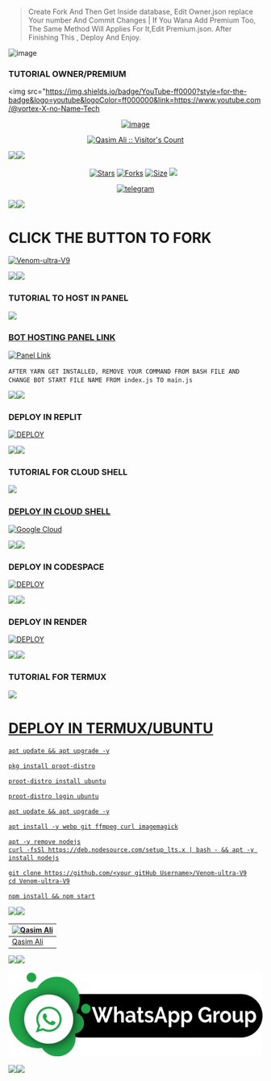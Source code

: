 > Create Fork And Then Get Inside database, Edit Owner.json replace Your number And Commit Changes | If You Wana Add Premium Too, The Same Method Will Applies For It,Edit Premium.json. After Finishing This , Deploy And Enjoy.

![image](https://github.com/user-attachments/assets/36ff09bd-23bc-445a-af5a-8ce9579be49d)

 
### TUTORIAL OWNER/PREMIUM

<a><img href="https://youtu.be/qYv8p_hMb-w"><img src="https://img.shields.io/badge/YouTube-ff0000?style=for-the-badge&logo=youtube&logoColor=ff000000&link=https://www.youtube.com/@vortex-X-no-Name-Tech


 
<p align="center">
<a href="https://github.com/GlobalTechInfo"><img src="https://i.ibb.co/jHynY57/11993dc55c32a21a249ef1721fb66af4

 ![image](https://github.com/user-attachments/assets/36ff09bd-23bc-445a-af5a-8ce9579be49d)

  
<p align="center"><img src="https://profile-counter.glitch.me/{Venom-ultra-V9}/count.svg" alt="Qasim Ali :: Visitor's Count" /></p>

<a><img src='https://i.imgur.com/LyHic3i.gif'/></a><a><img src='https://i.imgur.com/LyHic3i.gif'/></a>
<p align="center"



<p align="center">
<a href="https://github.com/VorTexXNoNaMeTECH/Venom-ultra-V9/stargazers/"><img title="Stars" src="https://img.shields.io/github/stars/VorTexXNoNaMeTECH/Venom-ultra-V9?color=blue&style=flat-square"></a>
<a href="https://github.com/VorTexXNoNaMeTECH/Venom-ultra-V9/network/members"><img title="Forks" src="https://img.shields.io/github/forks/VorTexXNoNaMeTECH/Venom-ultra-V9?color=red&style=flat-square"></a>
<a href="https://github.com/VorTexXNoNaMeTECH/venom-ultra-V9/"><img title="Size" src="https://img.shields.io/github/repo-size/VorTexXNoNaMeTECH/Venom-ultra-V9?style=flat-square&color=green"></a>
<a href="https://github.com/VorTexXNoNaMeTECH/Venom-ultra-V9/graphs/commit-activity"><img height="20" src="https://img.shields.io/badge/Maintained%3F-yes-yellow.svg"></a>&nbsp;&nbsp;
</p>
<p align='center'>
</p>

<p align="center">

  <a aria-label="Join our chats" href="https://t.me/VenomBotInc" target="_blank">
    <img alt="telegram" src="https://img.shields.io/badge/Join Group-25D366?style=for-the-badge&logo=telegram&logoColor=white" />
  </a>

<a><img src='https://i.imgur.com/LyHic3i.gif'/></a><a><img src='https://i.imgur.com/LyHic3i.gif'/></a>
<p align="center">


# CLICK THE BUTTON TO FORK


<a href="https://github.com/VorTexXNoNaMeTECH/Venom-ultra-V9/fork"><img title="Venom-ultra-V9" src="https://img.shields.io/badge/FORK-Venom-ultra V9-h?color=blue&style=for-the-badge&logo=stackshare"></a>


<a><img src='https://i.imgur.com/LyHic3i.gif'/></a><a><img src='https://i.imgur.com/LyHic3i.gif'/></a>
<p align="center">



### TUTORIAL TO HOST IN PANEL
<a href="https://www.youtube.com/@vortex-X-no-Name-Tech"><img src="https://img.shields.io/badge/YouTube-ff0000?style=for-the-badge&logo=youtube&logoColor=ff000000&link=https://www.youtube.com/@vortex-X-no-Name-Tech" /><br>

### BOT HOSTING PANEL LINK
<a href='https://https://bot-hosting.net/?aff=1097457675723341836' target="_blank"><img alt='Panel Link'
src='https://img.shields.io/badge/HOSTING%20PANEL-blue?style=for-the-badge&logo=Cloudflare&logoColor=white'/></a>

`AFTER YARN GET INSTALLED, REMOVE YOUR COMMAND FROM BASH FILE AND CHANGE BOT START FILE NAME FROM index.js TO main.js`

 <a><img src='https://i.imgur.com/LyHic3i.gif'/></a><a><img src='https://i.imgur.com/LyHic3i.gif'/></a>
<p align="center">
 
 ### DEPLOY IN REPLIT

   <a href='https://repl.it/github/VorTexXNoNaMeTECH/Venom-ultra-V9' target="_blank"><img alt='DEPLOY' src='https://img.shields.io/badge/-REPLIT-orange?style=for-the-badge&logo=replit&logoColor=white'/></a>
  
   <a><img src='https://i.imgur.com/LyHic3i.gif'/></a><a><img src='https://i.imgur.com/LyHic3i.gif'/></a>
<p align="center">

### TUTORIAL FOR CLOUD SHELL

<a href="https://www.youtube.com/@vortex-X-no-Name-Tech"><img src="https://img.shields.io/badge/YouTube-ff0000?style=for-the-badge&logo=youtube&logoColor=ff000000&link=https://www.youtube.com/@vortex-X-no-Name-Tech" /><br>


### DEPLOY IN CLOUD SHELL
<a href='https://cloud.google.com/shell/?aff=1097457675723341836' target="_blank"><img alt='Google Cloud'
src='https://img.shields.io/badge/Google_Cloud-4285F4?style=for-the-badge&logo=google-cloud&logoColor=white'/><a>
 
 <a><img src='https://i.imgur.com/LyHic3i.gif'/></a><a><img src='https://i.imgur.com/LyHic3i.gif'/></a>
<p align="center">

### DEPLOY IN CODESPACE

<a href='https://github.com/codespaces/new' target="_blank"><img alt='DEPLOY' src='https://img.shields.io/badge/CODESPACE-h?color=navy&style=for-the-badge&logo=visualstudiocode'/></a></p>

 <a><img src='https://i.imgur.com/LyHic3i.gif'/></a><a><img src='https://i.imgur.com/LyHic3i.gif'/></a>
<p align="center">

### DEPLOY IN RENDER

<a href='https://dashboard.render.com' target="_blank"><img alt='DEPLOY' src='https://img.shields.io/badge/RENDER-h?color=maroon&style=for-the-badge&logo=render'/></a></p>

<a><img src='https://i.imgur.com/LyHic3i.gif'/></a><a><img src='https://i.imgur.com/LyHic3i.gif'/></a>
<p align="center">
 
### TUTORIAL FOR TERMUX
<a href="https://youtu.be/LYpyutDn_9s"><img src="https://img.shields.io/badge/YouTube-ff0000?style=for-the-badge&logo=youtube&logoColor=ff000000&link=https://www.youtube.com/@vortex-X-no-Name-Tech" /><br>

# DEPLOY IN TERMUX/UBUNTU
```
apt update && apt upgrade -y
```
```
pkg install proot-distro
```
```
proot-distro install ubuntu
```
```
proot-distro login ubuntu
```
```
apt update && apt upgrade -y
```
```
apt install -y webp git ffmpeg curl imagemagick
```
```
apt -y remove nodejs
curl -fsSl https://deb.nodesource.com/setup_lts.x | bash - && apt -y install nodejs
```
```
git clone https://github.com/<your gitHub Username>/Venom-ultra-V9
cd Venom-ultra-V9
```
```
npm install && npm start
```

<a><img src='https://i.imgur.com/LyHic3i.gif'/></a><a><img src='https://i.imgur.com/LyHic3i.gif'/></a>
<p align="center">

| [![Qasim Ali](https://github.com/VorTexXNoNaMeTECH.png?size=100)](https://github.com/VorTexXNoNaMeTECH) |
| --- |
| [Qasim Ali](https://github.com/VorTexXNoNaMeTECH) |

<a><img src='https://i.imgur.com/LyHic3i.gif'/></a><a><img src='https://i.imgur.com/LyHic3i.gif'/></a>
<p align="center">

[![JOIN WHATSAPP CHANNEL](https://raw.githubusercontent.com/Neeraj-x0/Neeraj-x0/main/photos/suddidina-join-whatsapp.png)](https://whatsapp.com/channel/0029Vaylj097z4keWU9KXG0N)

<a><img src='https://i.imgur.com/LyHic3i.gif'/></a><a><img src='https://i.imgur.com/LyHic3i.gif'/></a>
<p align="center">
